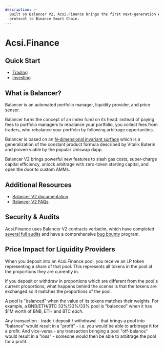 ```yaml
---
description: >-
  Built on Balancer V2, Acsi.Finance brings the first next-generation AMM
  protocol to Binance Smart Chain.
---
```


# Acsi.Finance

## Quick Start

* [Trading](https://docs.balancer.fi/getting-started/walkthroughs/trading)
* [Investing](https://docs.balancer.fi/getting-started/walkthroughs/invest)

## What is Balancer?

Balancer is an automated portfolio manager, liquidity provider, and price sensor.

Balancer turns the concept of an index fund on its head: instead of paying fees to portfolio managers to rebalance your portfolio, you collect fees from traders, who rebalance your portfolio by following arbitrage opportunities.

Balancer is based on an [N-dimensional invariant surface](https://balancer.finance/whitepaper/) which is a generalization of the constant product formula described by Vitalik Buterin and proven viable by the popular Uniswap dapp.

Balancer V2 brings powerful new features to slash gas costs, super-charge capital efficiency, unlock arbitrage with zero-token starting capital, and open the door to custom AMMs.

## Additional Resources

* [Balancer V2 documentation](https://docs.balancer.fi/)
* [Balancer V2 FAQs](https://docs.balancer.fi/getting-started/faqs)

## Security & Audits

Acsi.Finance uses Balancer V2 contracts verbatim, which have completed [several full audits](https://docs.balancer.fi/core-concepts/security/audits) and have a comprehensive [bug bounty](https://docs.balancer.fi/core-concepts/security/bug-bounties) program.

## Price Impact for Liquidity Providers

When you deposit into an Acsi.Finance pool, you receive an LP token representing a share of that pool. This represents all tokens in the pool at the proportions they are currently in.

If you deposit or withdraw in proportions which are different from the pool's current proportions, what happens behind the scenes is that the tokens are exchanged so it matches the proportions of the pool.

A pool is "balanced" when the value of its tokens matches their weights. For example, a BNB/ETH/BTC 33%/33%/33% pool is "balanced" when it has $1M worth of BNB, ETH and BTC _each_.

Any transaction - trade / deposit / withdrawal - that brings a pool into "balance" would result in a "profit" - i.e. you would be able to arbitrage it for a profit. And vice-versa - any transaction bringing a pool "off-balance" would result in a "loss" - someone would then be able to arbitrage the pool for a profit.



